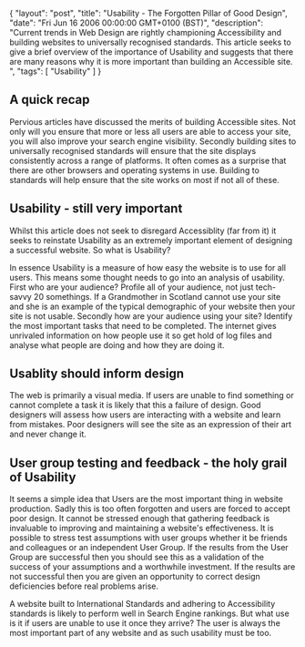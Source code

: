 {
  "layout": "post",
  "title": "Usability - The Forgotten Pillar of Good Design",
  "date": "Fri Jun 16 2006 00:00:00 GMT+0100 (BST)",
  "description": "Current trends in Web Design are rightly championing Accessibility and building websites to universally recognised standards. This article seeks to give a brief overview of the importance of Usability and suggests that there are many reasons why it is more important than building an Accessible site. ",
  "tags": [
    "Usability"
  ]
}

## A quick recap

Pervious articles have discussed the merits of building Accessible sites. Not only will you ensure that more or less all users are able to access your site, you will also improve your search engine visibility. Secondly building sites to universally recognised standards will ensure that the site displays consistently across a range of platforms. It often comes as a surprise that there are other browsers and operating systems in use. Building to standards will help ensure that the site works on most if not all of these. 

## Usability - still very important

Whilst this article does not seek to disregard Accessiblity (far from it) it seeks to reinstate Usability as an extremely important element of designing a successful website. So what is Usability?

In essence Usability is a measure of how easy the website is to use for all users. This means some thought needs to go into an analysis of usability. First who are your audience? Profile all of your audience, not just tech-savvy 20 somethings. If a Grandmother in Scotland cannot use your site and she is an example of the typical demographic of your website then your site is not usable. Secondly how are your audience using your site? Identify the most important tasks that need to be completed. The internet gives unrivaled information on how people use it so get hold of log files and analyse what people are doing and how they are doing it.

## Usablity should inform design

The web is primarily a visual media. If users are unable to find something or cannot complete a task it is likely that this a failure of design. Good designers will assess how users are interacting with a website and learn from mistakes. Poor designers will see the site as an expression of their art and never change it.

## User group testing and feedback - the holy grail of Usability

It seems a simple idea that Users are the most important thing in website production. Sadly this is too often forgotten and users are forced to accept poor design. It cannot be stressed enough that gathering feedback is invaluable to improving and maintaining a website's effectiveness. It is possible to stress test assumptions with user groups whether it be friends and colleagues or an independent User Group. If the results from the User Group are successful then you should see this as a validation of the success of your assumptions and a worthwhile investment. If the results are not successful then you are given an opportunity to correct design deficiencies before real problems arise. 

A website built to International Standards and adhering to Accessibility standards is likely to perform well in Search Engine rankings. But what use is it if users are unable to use it once they arrive? The user is always the most important part of any website and as such usability must be too.
